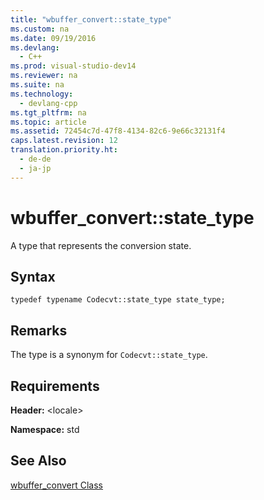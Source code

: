 ```yaml
---
title: "wbuffer_convert::state_type"
ms.custom: na
ms.date: 09/19/2016
ms.devlang: 
  - C++
ms.prod: visual-studio-dev14
ms.reviewer: na
ms.suite: na
ms.technology: 
  - devlang-cpp
ms.tgt_pltfrm: na
ms.topic: article
ms.assetid: 72454c7d-47f8-4134-82c6-9e66c32131f4
caps.latest.revision: 12
translation.priority.ht: 
  - de-de
  - ja-jp
---
```

# wbuffer_convert::state_type
A type that represents the conversion state.  
  
## Syntax  
  
```  
typedef typename Codecvt::state_type state_type;  
```  
  
## Remarks  
 The type is a synonym for `Codecvt::state_type`.  
  
## Requirements  
 **Header:** <locale\>  
  
 **Namespace:** std  
  
## See Also  
 [wbuffer_convert Class](../vs140/wbuffer_convert-Class.md)